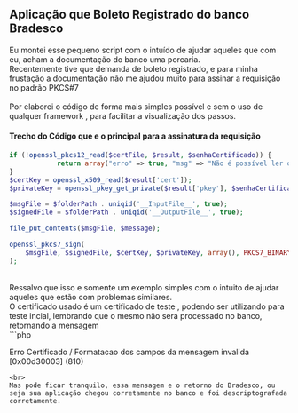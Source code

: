 ## Aplicação que Boleto Registrado do banco Bradesco

Eu montei esse pequeno script com o intuído de ajudar aqueles que com eu, acham a documentação do banco uma porcaria.<br>
Recentemente tive que demanda de boleto registrado, e para minha frustação a documentação não me ajudou muito para assinar a requisição no padrão PKCS#7<br><br>
Por elaborei o código de forma mais simples possível e sem o uso de qualquer framework , para facilitar a visualização dos passos.

#### Trecho do Código que e o principal para a assinatura da requisição
```php
if (!openssl_pkcs12_read($certFile, $result, $senhaCertificado)) {
            return array("erro" => true, "msg" => "Não é possível ler o arquivo de certificado ({$certificado}). Por favor, verifique a senha do certificado.");
}
$certKey = openssl_x509_read($result['cert']);
$privateKey = openssl_pkey_get_private($result['pkey'], $senhaCertificado);

$msgFile = $folderPath . uniqid('__InputFile__', true);
$signedFile = $folderPath . uniqid('__OutputFile__', true);

file_put_contents($msgFile, $message);

openssl_pkcs7_sign(
    $msgFile, $signedFile, $certKey, $privateKey, array(), PKCS7_BINARY | PKCS7_TEXT
);

```

<br>
Ressalvo que isso e somente um exemplo simples com o intuito de ajudar aqueles que estão com problemas similares.



<br>
O certificado usado é um certificado de teste , podendo ser utilizando para teste incial, lembrando que o mesmo não sera processado no banco, retornando a mensagem
<br>
```php

Erro Certificado / Formatacao dos campos da mensagem invalida [0x00d30003] (810)

```
<br>
Mas pode ficar tranquilo, essa mensagem e o retorno do Bradesco, ou seja sua aplicação chegou corretamente no banco e foi descriptografada corretamente.